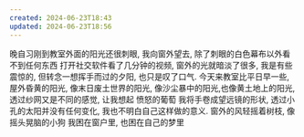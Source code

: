 ```yaml
---
created: 2024-06-23T18:43
updated: 2024-06-23T18:56
---
```

晚自习刚到教室外面的阳光还很刺眼, 我向窗外望去, 除了刺眼的白色幕布以外看不到任何东西
打开社交软件看了几分钟的视频, 窗外的光就暗淡了很多, 我是有些震惊的, 但转念一想挥手而过的夕阳, 也只是叹了口气. 
今天来教室比平日早一些, 屋外昏黄的阳光, 像末日废土世界的阳光, 像沙尘暴中的阳光,也像黄土地上的阳光, 透过纱网又是不同的感觉, 让我想起 愤怒的葡萄
我将手卷成望远镜的形状, 透过小孔的太阳并没有任何变化, 我也不明白自己这样做的意义. 
窗外的风轻摇着树枝, 像摇头晃脑的小狗 
我困在窗户里, 也困在自己的梦里 